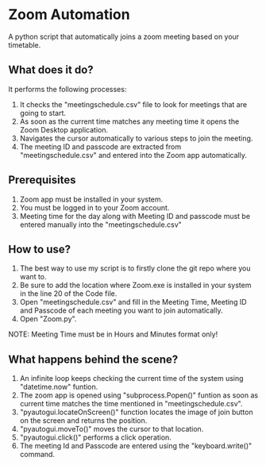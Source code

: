 # Zoom Automation
A python script that automatically joins a zoom meeting based on your timetable.

## What does it do?
It performs the following processes:
1. It checks the "meetingschedule.csv" file to look for meetings that are going to start.
2. As soon as the current time matches any meeting time it opens the Zoom Desktop application.
3. Navigates the cursor automatically to various steps to join the meeting.
4. The meeting ID and passcode are extracted from "meetingschedule.csv" and entered into the Zoom app automatically.

## Prerequisites
1. Zoom app must be installed in your system.
2. You must be logged in to your Zoom account.
3. Meeting time for the day along with Meeting ID and passcode must be entered manually into the "meetingschedule.csv"

## How to use?
1. The best way to use my script is to firstly clone the git repo where you want to.
2. Be sure to add the location where Zoom.exe is installed in your system in the line 20 of the Code file.
2. Open "meetingschedule.csv" and fill in the Meeting Time, Meeting ID and Passcode of each meeting you want to join automatically.
3. Open "Zoom.py".

NOTE: Meeting Time must be in Hours and Minutes format only!

## What happens behind the scene?
1. An infinite loop keeps checking the current time of the system using "datetime.now" funtion.
2. The zoom app is opened using "subprocess.Popen()" funtion as soon as current time matches the time mentioned in "meetingschedule.csv".
3. "pyautogui.locateOnScreen()" function locates the image of join button on the screen and returns the position.
4. "pyautogui.moveTo()" moves the cursor to that location.
5. "pyautogui.click()" performs a click operation.
6. The meeting Id and Passcode are entered using the "keyboard.write()" command.
